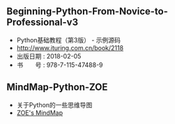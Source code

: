 
## Beginning-Python-From-Novice-to-Professional-v3
- Python基础教程（第3版） - 示例源码
- http://www.ituring.com.cn/book/2118
- 出版日期 : 2018-02-05
- 书　　号 : 978-7-115-47488-9

## MindMap-Python-ZOE
- 关于Python的一些思维导图
- [ZOE's MindMap](https://woaielf.github.io/)
